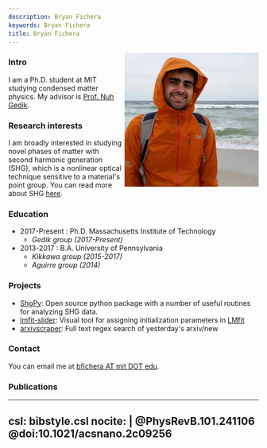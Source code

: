 ```yaml
---
description: Bryan Fichera
keywords: Bryan Fichera
title: Bryan Fichera
---
```


<img src="profile.jpg" alt="me" height="270" align="right"/>

### Intro

I am a Ph.D. student at MIT studying condensed matter physics. My advisor is [Prof. Nuh Gedik](https://web.mit.edu/physics/people/faculty/gedik_nuh.html).

### Research interests

I am broadly interested in studying novel phases of matter with second harmonic generation (SHG), which is a nonlinear optical technique sensitive to a material's point group. You can read more about SHG [here](https://aip.scitation.org/doi/10.1063/1.4891417).

### Education

- 2017-Present : Ph.D. Massachusetts Institute of Technology
    - *Gedik group (2017-Present)*
- 2013-2017 : B.A. University of Pennsylvania
    - *Kikkawa group (2015-2017)*
    - *Aguirre group (2014)*

### Projects

- [ShgPy](https://bfichera.github.io/shgpy/): Open source python package with a number of useful routines for analyzing SHG data. 
- [lmfit-slider](https://github.com/bfichera/lmfit-slider): Visual tool for assigning initialization parameters in [LMfit](https://github.com/lmfit/lmfit-py)
- [arxivscraper](https://github.com/bfichera/arxivscraper): Full text regex search of yesterday's arxiv/new

### Contact

You can email me at [bfichera AT mit DOT edu](mailto:bfichera@mit.edu).

### Publications

---
csl: bibstyle.csl
nocite: |
  @PhysRevB.101.241106
  @doi:10.1021/acsnano.2c09256
---
